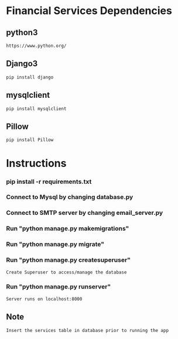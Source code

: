 # Financial Services Dependencies

## python3
    https://www.python.org/
## Django3
    pip install django
## mysqlclient
    pip install mysqlclient
## Pillow
    pip install Pillow

# Instructions

### pip install -r requirements.txt
### Connect to Mysql by changing database.py
### Connect to SMTP server by changing email_server.py
### Run "python manage.py makemigrations"
### Run "python manage.py migrate"
### Run "python manage.py createsuperuser"
	Create Superuser to access/manage the database 
### Run "python manage.py runserver"
	Server runs on localhost:8000

## Note
	Insert the services table in database prior to running the app
